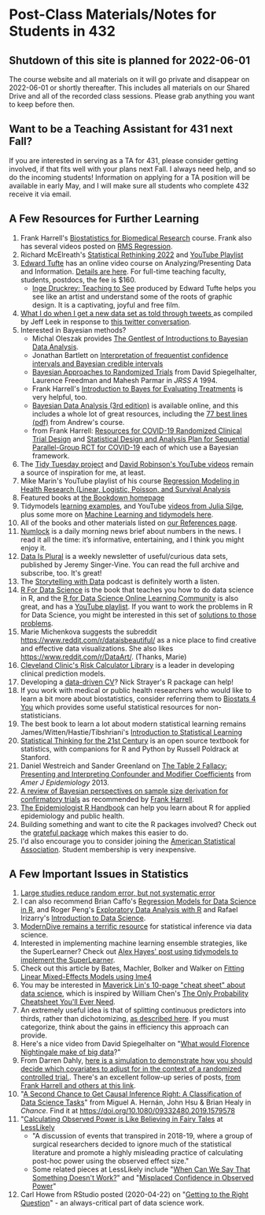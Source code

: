 # Post-Class Materials/Notes for Students in 432

## Shutdown of this site is planned for 2022-06-01

The course website and all materials on it will go private and disappear on 2022-06-01 or shortly thereafter. This includes all materials on our Shared Drive and all of the recorded class sessions. Please grab anything you want to keep before then.

## Want to be a Teaching Assistant for 431 next Fall?

If you are interested in serving as a TA for 431, please consider getting involved, if that fits well with your plans next Fall. I always need help, and so do the incoming students! Information on applying for a TA position will be available in early May, and I will make sure all students who complete 432 receive it via email.

## A Few Resources for Further Learning

1. Frank Harrell's [Biostatistics for Biomedical Research](https://fharrell.com/#teaching) course. Frank also has several videos posted on [RMS Regression](https://www.youtube.com/watch?v=EoIB_Obddrk).
2. Richard McElreath's [Statistical Rethinking 2022](https://github.com/rmcelreath/stat_rethinking_2022) and [YouTube Playlist](https://www.youtube.com/playlist?list=PLDcUM9US4XdMROZ57-OIRtIK0aOynbgZN)
3. [Edward Tufte](https://www.edwardtufte.com/tufte/) has an online video course on Analyzing/Presenting Data and Information. [Details are here](https://www.edwardtufte.com/tufte/courses). For full-time teaching faculty, students, postdocs, the fee is $160.
    - [Inge Druckrey: Teaching to See](https://vimeo.com/45232468) produced by Edward Tufte helps you see like an artist and understand some of the roots of graphic design. It is a captivating, joyful and free film.
4. [What I do when I get a new data set as told through tweets
](https://simplystatistics.org/2014/06/13/what-i-do-when-i-get-a-new-data-set-as-told-through-tweets/) as compiled by Jeff Leek in response to [this twitter conversation](https://twitter.com/hmason/status/476905839035305984).
5. Interested in Bayesian methods?
    - Michal Oleszak provides [The Gentlest of Introductions to Bayesian Data Analysis](https://towardsdatascience.com/the-gentlest-of-introductions-to-bayesian-data-analysis-74df448da25).
    - Jonathan Bartlett on [Interpretation of frequentist confidence intervals and Bayesian credible intervals](https://thestatsgeek.com/2020/11/21/interpretation-of-frequentist-confidence-intervals-and-bayesian-credible-intervals/)
    - [Bayesian Approaches to Randomized Trials](https://www.jstor.org/stable/2983527?seq=1) from David Spiegelhalter, Laurence Freedman and Mahesh Parmar in *JRSS A* 1994.
    - Frank Harrell's [Introduction to Bayes for Evaluating Treatments](http://hbiostat.org/doc/bayes/course.html) is very helpful, too.
    - [Bayesian Data Analysis (3rd edition)](http://www.stat.columbia.edu/~gelman/book/) is available online, and this includes a whole lot of great resources, including the [77 best lines (pdf)](http://www.stat.columbia.edu/~gelman/book/gelman_quotes.pdf) from Andrew's course.
    - from Frank Harrell: [Resources for COVID-19 Randomized Clinical Trial Design](http://hbiostat.org/proj/covid19/) and [Statistical Design and Analysis Plan for Sequential Parallel-Group RCT for COVID-19](http://hbiostat.org/proj/covid19/bayesplan.html) each of which use a Bayesian framework.
6. The [Tidy Tuesday project](https://github.com/rfordatascience/tidytuesday) and [David Robinson's YouTube videos](https://www.youtube.com/watch?v=5ub92c-5xFQ&list=PL19ev-r1GBwkuyiwnxoHTRC8TTqP8OEi8) remain a source of inspiration for me, at least.
7. Mike Marin's YouTube playlist of his course [Regression Modeling in Health Research (Linear, Logistic, Poisson, and Survival Analysis](https://www.youtube.com/playlist?list=PLqzoL9-eJTNBDAG955KrzpduiPCj8-_3m)
8. Featured books at [the Bookdown homepage](https://bookdown.org/)
9. Tidymodels [learning examples](https://www.tidymodels.org/learn/), and YouTube [videos from Julia Silge](https://www.youtube.com/c/JuliaSilge/featured), plus some more on [Machine Learning and tidymodels here](https://advanced-ds-in-r.netlify.app/posts/2021-03-16-ml-review/).
10. All of the books and other materials listed on [our References page](https://github.com/THOMASELOVE/432-2022/tree/main/references).
11. [Numlock](https://numlocknews.com) is a daily morning news brief about numbers in the news. I read it all the time: it’s informative, entertaining, and I think you might enjoy it.
12. [Data Is Plural](https://www.data-is-plural.com/) is a weekly newsletter of useful/curious data sets, published by Jeremy Singer-Vine. You can read the full archive and subscribe, too. It's great!
13. The [Storytelling with Data](https://www.storytellingwithdata.com/podcast) podcast is definitely worth a listen.
14. [R For Data Science](https://r4ds.had.co.nz/) is the book that teaches you how to do data science in R, and the [R for Data Science Online Learning Community](https://www.rfordatasci.com/) is also great, and has a [YouTube playlist](https://www.youtube.com/R4DSOnlineLearningCommunity). If you want to work the problems in R for Data Science, you might be interested in this set of [solutions to those problems](https://github.com/jrnold/r4ds-exercise-solutions).
15. Marie Michenkova suggests the subreddit https://www.reddit.com/r/dataisbeautiful/ as a nice place to find creative and effective data visualizations. She also likes https://www.reddit.com/r/DataArt/. (Thanks, Marie)
16. [Cleveland Clinic's Risk Calculator Library](https://riskcalc.org/) is a leader in developing clinical prediction models.
17. Developing a [data-driven CV](https://github.com/nstrayer/datadrivencv)? Nick Strayer's R package can help!
18. If you work with medical or public health researchers who would like to learn a bit more about biostatistics, consider referring them to [Biostats 4 You](https://biostats4you.umn.edu/) which provides some useful statistical resources for non-statisticians.
19. The best book to learn a lot about modern statistical learning remains James/Witten/Hastie/Tibshriani's [Introduction to Statistical Learning](https://www.statlearning.com/)
20. [Statistical Thinking for the 21st Century](https://statsthinking21.org/) is an open source textbook for statistics, with companions for R and Python by Russell Poldrack at Stanford.
21. Daniel Westreich and Sander Greenland on [The Table 2 Fallacy: Presenting and Interpreting Confounder and Modifier Coefficients](https://academic.oup.com/aje/article/177/4/292/147738) from *Amer J Epidemiology* 2013.
22. [A review of Bayesian perspectives on sample size derivation for confirmatory trials](https://arxiv.org/abs/2006.15715) as recommended by [Frank Harrell](https://twitter.com/f2harrell/status/1374103378654068745).
23. [The Epidemiologist R Handbook](https://epirhandbook.com/index.html) can help you learn about R for applied epidemiology and public health.
24. Building something and want to cite the R packages involved? Check out the [grateful package](https://github.com/Pakillo/grateful) which makes this easier to do.
25. I'd also encourage you to consider joining the [American Statistical Association](https://www.amstat.org/asa/membership/home.aspx). Student membership is very inexpensive.

## A Few Important Issues in Statistics

1. [Large studies reduce random error, but not systematic error](https://twitter.com/aztezcan/status/1119233306300563460)
2. I can also recommend Brian Caffo's [Regression Models for Data Science in R](https://leanpub.com/regmods), and Roger Peng's [Exploratory Data Analysis with R](https://leanpub.com/exdata) and Rafael Irizarry's [Introduction to Data Science](https://leanpub.com/datasciencebook).
3. [ModernDive remains a terrific resource](https://moderndive.com/) for statistical inference via data science.
4. Interested in implementing machine learning ensemble strategies, like the SuperLearner? Check out [Alex Hayes' post using tidymodels to implement the SuperLearner](https://www.alexpghayes.com/blog/implementing-the-super-learner-with-tidymodels/).
5. Check out this article by Bates, Machler, Bolker and Walker on [Fitting Linear Mixed-Effects Models using lme4](https://www.jstatsoft.org/article/view/v067i01/0?utm_campaign=digest&utm_medium=email&utm_source=nuzzel)
6. You may be interested in [Maverick Lin's 10-page "cheat sheet" about data science](https://www.datasciencecentral.com/profiles/blogs/new-data-science-cheat-sheet), which is inspired by William Chen's [The Only Probability Cheatsheet You'll Ever Need](https://www.datasciencecentral.com/profiles/blogs/probability-cheat-sheet).
7. An extremely useful idea is that of splitting continuous predictors into thirds, rather than dichotomizing, [as described here](http://www.stat.columbia.edu/~gelman/research/published/thirds5.pdf). If you must categorize, think about the gains in efficiency this approach can provide.
8. Here's a nice video from David Spiegelhalter on "[What would Florence Nightingale make of big data](https://www.bbc.com/ideas/videos/what-would-florence-nightingale-make-of-big-data/p075lxkt?playlist=thinkers-from-the-past-on-the-world-today)?"
9. From Darren Dahly, [here is a simulation to demonstrate how you should decide which covariates to adjust for in the context of a randomized controlled trial.](https://threadreaderapp.com/thread/1115902270888128514.html). There's an excellent follow-up series of posts, [from Frank Harrell and others at this link](https://twitter.com/f2harrell/status/1116311832652910597).
10. "[A Second Chance to Get Causal Inference Right: A Classification of Data Science Tasks](https://amstat.tandfonline.com/doi/full/10.1080/09332480.2019.1579578#.XNBr545JGUm)" from Miguel A. Hernán, John Hsu & Brian Healy in *Chance*. Find it at https://doi.org/10.1080/09332480.2019.1579578
11. "[Calculating Observed Power is Like Believing in Fairy Tales](https://lesslikely.com/statistics/observed-power-magic/) at [LessLikely](https://lesslikely.com/)
    - "A discussion of events that transpired in 2018-19, where a group of surgical researchers decided to ignore much of the statistical literature and promote a highly misleading practice of calculating post-hoc power using the observed effect size."
    - Some related pieces at LessLikely include "[When Can We Say That Something Doesn't Work?](https://lesslikely.com/statistics/evidence-of-absence/)" and "[Misplaced Confidence in Observed Power](https://lesslikely.com/statistics/misplaced-power/)"
12. Carl Howe from RStudio posted (2020-04-22) on "[Getting to the Right Question](https://blog.rstudio.com/2020/04/22/getting-to-the-right-question/)" - an always-critical part of data science work.
